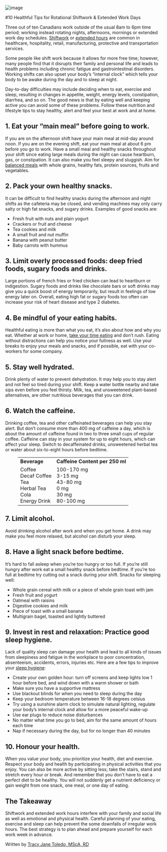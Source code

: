 ![image](https://tracyjanenutrition.com/wp-content/uploads/2020/03/shift-work-blog-1.png)


#10 Healthful Tips for Rotational Shiftwork & Extended Work Days

<!-- wp:paragraph -->
<p>Three out of ten Canadians work outside of the usual 8am to 6pm time period; working instead rotating nights, afternoons, mornings or extended work day schedules. <a href="https://www.ccohs.ca/oshanswers/ergonomics/shiftwrk.html" target="_blank" rel="noreferrer noopener" aria-label="Shiftwork (opens in a new tab)">Shiftwork</a> or <a href="https://www.ccohs.ca/oshanswers/ergonomics/workday.html" target="_blank" rel="noreferrer noopener" aria-label="extended hours (opens in a new tab)">extended hours</a> are common in healthcare, hospitality, retail, manufacturing, protective and transportation services.</p>
<!-- /wp:paragraph -->

<!-- wp:paragraph -->
<p>Some people like shift work because it allows for more free time; however, many people find that it disrupts their family and personal life and leads to health problems including chronic fatigue and gastrointestinal disorders. Working shifts can also upset your body’s “internal clock” which tells your body to be awake during the day and to sleep at night.</p>
<!-- /wp:paragraph -->

<!-- wp:paragraph -->
<p>Day-to-day difficulties may include deciding when to eat, exercise and sleep, resulting in changes in appetite, weight, energy levels, constipation, diarrhea, and so on. The good news is that by eating well and keeping active you can avoid some of these problems. Follow these nutrition and lifestyle tips to stay healthy, alert and feel your best at work and at home.</p>
<!-- /wp:paragraph -->

<!-- wp:heading -->
<h2>1. <strong>Eat your “main meal” before going to work</strong>.</h2>
<!-- /wp:heading -->

<!-- wp:paragraph -->
<p>If you are on the afternoon shift have your main meal at mid-day around noon. If you are on the evening shift, eat your main meal at about 6 pm before you go to work. Have a small meal and healthy snacks throughout your shift since eating large meals during the night can cause heartburn, gas, or constipation. It can also make you feel sleepy and sluggish. Aim for <a href="https://tracyjanenutrition.com/canadas-food-guide-2019-whats-in-and-whats-out/" target="_blank" rel="noreferrer noopener" aria-label=" (opens in a new tab)">balanced meals</a> with whole grains, healthy fats, protein sources, fruits and vegetables.</p>
<!-- /wp:paragraph -->

<!-- wp:heading -->
<h2>2. <strong>Pack your own healthy snacks</strong>.</h2>
<!-- /wp:heading -->

<!-- wp:paragraph -->
<p>It can be difficult to find healthy snacks during the afternoon and night shifts as the cafeteria may be closed, and vending machines may only carry salty or high fat snacks, and sugary drinks. Examples of good snacks are:</p>
<!-- /wp:paragraph -->

<!-- wp:list -->
<ul><li>Fresh fruit with nuts and plain yogurt</li><li>Crackers or fruit and cheese</li><li>Tea cookies and milk</li><li>A small fruit and nut muffin</li><li>Banana with peanut butter</li><li>Baby carrots with hummus</li></ul>
<!-- /wp:list -->

<!-- wp:heading -->
<h2>3. <strong>Limit overly processed foods: deep fried foods, sugary foods and drinks. </strong></h2>
<!-- /wp:heading -->

<!-- wp:paragraph -->
<p>Large portions of french fries or fried chicken can lead to heartburn or indigestion. Sugary foods and drinks like chocolate bars or soft drinks may give you a quick boost of energy temporarily, but result in feelings of low energy later on. Overall, eating high fat or sugary foods too often can increase your risk of heart disease and type 2 diabetes.</p>
<!-- /wp:paragraph -->

<!-- wp:heading -->
<h2>4. <strong>Be mindful of your eating habits.</strong></h2>
<!-- /wp:heading -->

<!-- wp:paragraph -->
<p>Healthful eating is more than what you eat, it’s also about how and why you eat. Whether at work or home, <a rel="noreferrer noopener" aria-label="take your time eating (opens in a new tab)" href="https://food-guide.canada.ca/en/healthy-eating-recommendations/be-mindful-of-your-eating-habits/take-time-to-eat/" target="_blank">take your time eating</a> and don’t rush. Eating without distractions can help you notice your fullness as well. Use your breaks to enjoy your meals and snacks, and if possible, eat with your co-workers for some company. </p>
<!-- /wp:paragraph -->

<!-- wp:heading -->
<h2>5. <strong>Stay well hydrated.</strong></h2>
<!-- /wp:heading -->

<!-- wp:paragraph -->
<p>Drink plenty of water to prevent dehydration. It may help you to stay alert and not feel so tired during your shift. Keep a water bottle nearby and take sips even before you feel thirsty. Milk, tea, and unsweetened plant-based alternatives, are other nutritious beverages that you can drink. </p>
<!-- /wp:paragraph -->

<!-- wp:heading -->
<h2>6. <strong>Watch the caffeine.</strong></h2>
<!-- /wp:heading -->

<!-- wp:paragraph -->
<p>Drinking coffee, tea and other caffeinated beverages can help you stay alert. But don’t consume more than 400 mg of caffeine a day, which is about the amount of caffeine found in two to three small cups of regular coffee. Caffeine can stay in your system for up to eight hours, which can affect your sleep. Switch to decaffeinated drinks, unsweetened herbal tea or water about six-to-eight hours before bedtime.</p>
<!-- /wp:paragraph -->

<!-- wp:table -->
<figure class="wp-block-table"><table><tbody><tr><td><strong>Beverage</strong></td><td><strong>Caffeine Content per 250 ml</strong></td></tr><tr><td>Coffee<br>Decaf Coffee<br>Tea<br>Herbal Tea<br>Cola<br>Energy Drink                          </td><td>100-170 mg&nbsp;<br>3-15 mg&nbsp;<br>43-80 mg<br>0 mg<br>30 mg&nbsp;<br>80-100 mg</td></tr></tbody></table></figure>
<!-- /wp:table -->

<!-- wp:heading -->
<h2>7. <strong>Limit alcohol.</strong></h2>
<!-- /wp:heading -->

<!-- wp:paragraph -->
<p>Avoid drinking alcohol after work and when you get home. A drink may make you feel more relaxed, but alcohol can disturb your sleep.</p>
<!-- /wp:paragraph -->

<!-- wp:heading -->
<h2>8. <strong>Have a light snack before bedtime.</strong></h2>
<!-- /wp:heading -->

<!-- wp:paragraph -->
<p>It’s hard to fall asleep when you’re too hungry or too full. If you’re still hungry after work eat a small healthy snack before bedtime. If you’re too full at bedtime try cutting out a snack during your shift. Snacks for sleeping well:</p>
<!-- /wp:paragraph -->

<!-- wp:list -->
<ul><li>Whole grain cereal with milk or a piece of whole grain toast with jam</li><li> Fresh fruit and yogurt</li><li> Oatmeal with raisins</li><li> Digestive cookies and milk</li><li> Piece of toast with a small banana</li><li> Multigrain bagel, toasted and lightly buttered</li></ul>
<!-- /wp:list -->

<!-- wp:heading -->
<h2>9. <strong>Invest in rest and relaxation: Practice good sleep hygiene</strong>.</h2>
<!-- /wp:heading -->

<!-- wp:paragraph -->
<p>Lack of quality sleep can damage your health and lead to all kinds of issues from sleepiness and fatigue in the workplace to poor concentration, absenteeism, accidents, errors, injuries etc. Here are a few tips to improve your <a rel="noreferrer noopener" aria-label="sleep hygiene (opens in a new tab)" href="https://sleepcouncil.org.uk/advice-support/sleep-advice/common-sleep-scenarios/sleep-advice-for-shift-workers/" target="_blank">sleep hygiene</a>:</p>
<!-- /wp:paragraph -->

<!-- wp:list -->
<ul><li>Create your own golden hour: turn off screens and keep lights low 1 hour before bed, and wind down with a warm shower or bath</li><li>Make sure you have a supportive mattress</li><li>Use blackout blinds for when you need to sleep during the day</li><li>Keep your bedroom temperature between 16-18 degrees celsius</li><li>Try using a sunshine alarm clock to simulate natural lighting, regulate your body’s internal clock and allow for a more peaceful wake-up</li><li>Use ear plugs to reduce noise disturbances</li><li>No matter what time you go to bed, aim for the same amount of hours each time</li><li>Nap if necessary during the day, but for no longer than 40 minutes</li></ul>
<!-- /wp:list -->

<!-- wp:heading -->
<h2>10. <strong>Honour your health.</strong></h2>
<!-- /wp:heading -->

<!-- wp:paragraph -->
<p>When you value your body, you prioritize your health, diet and exercise. Respect your body and health by participating in physical activities that you enjoy. You can also be more active by sitting less; take the stairs, stand and stretch every hour or break. And remember that you don't have to eat a perfect diet to be healthy. You will not suddenly get a nutrient deficiency or gain weight from one snack, one meal, or one day of eating. </p>
<!-- /wp:paragraph -->

<!-- wp:heading -->
<h2>The Takeaway</h2>
<!-- /wp:heading -->

<!-- wp:paragraph -->
<p>Shiftwork and extended work hours interfere with your family and social life as well as emotional and physical health. Careful planning of your eating, exercise and sleep can help prevent the some downfalls of irregular work hours. The best strategy is to plan ahead and prepare yourself for each work week in advance. </p>
<!-- /wp:paragraph -->

<!-- wp:paragraph -->
<p></p>
<!-- /wp:paragraph -->

<!-- wp:paragraph -->
<p>Written by <a href="http://tracyjanenutrition.com" target="_blank" rel="noreferrer noopener" aria-label="Tracy Jane Toledo, MScA, RD (opens in a new tab)">Tracy Jane Toledo, MScA, RD</a></p>
<!-- /wp:paragraph -->